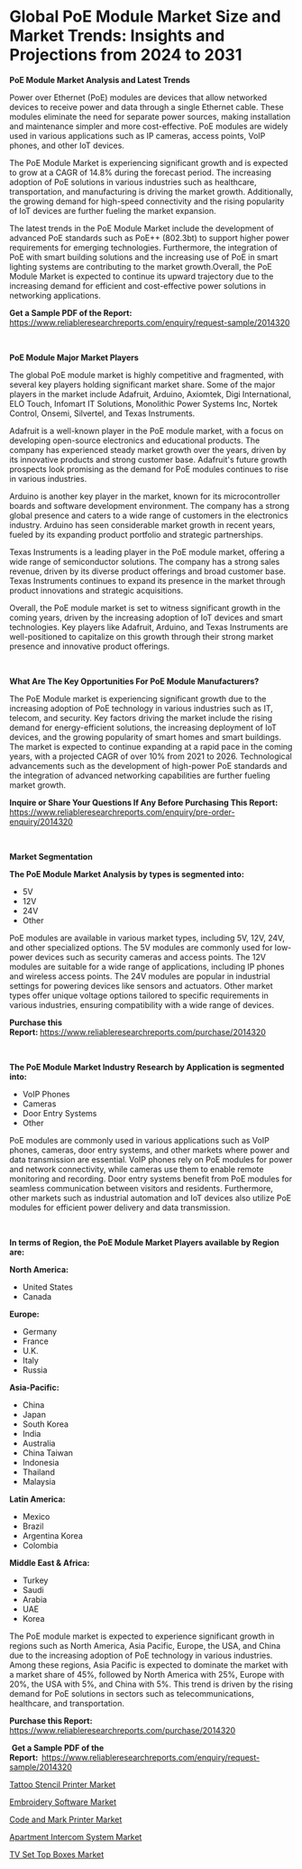 <p><h1>Global PoE Module Market Size and Market Trends: Insights and Projections from 2024 to 2031</h1></p><p><strong>PoE Module Market Analysis and Latest Trends</strong></p>
<p><p>Power over Ethernet (PoE) modules are devices that allow networked devices to receive power and data through a single Ethernet cable. These modules eliminate the need for separate power sources, making installation and maintenance simpler and more cost-effective. PoE modules are widely used in various applications such as IP cameras, access points, VoIP phones, and other IoT devices.</p><p>The PoE Module Market is experiencing significant growth and is expected to grow at a CAGR of 14.8% during the forecast period. The increasing adoption of PoE solutions in various industries such as healthcare, transportation, and manufacturing is driving the market growth. Additionally, the growing demand for high-speed connectivity and the rising popularity of IoT devices are further fueling the market expansion.</p><p>The latest trends in the PoE Module Market include the development of advanced PoE standards such as PoE++ (802.3bt) to support higher power requirements for emerging technologies. Furthermore, the integration of PoE with smart building solutions and the increasing use of PoE in smart lighting systems are contributing to the market growth.Overall, the PoE Module Market is expected to continue its upward trajectory due to the increasing demand for efficient and cost-effective power solutions in networking applications.</p></p>
<p><strong>Get a Sample PDF of the Report:&nbsp;</strong> <a href="https://www.reliableresearchreports.com/enquiry/request-sample/2014320">https://www.reliableresearchreports.com/enquiry/request-sample/2014320</a></p>
<p>&nbsp;</p>
<p><strong>PoE Module Major Market Players</strong></p>
<p><p>The global PoE module market is highly competitive and fragmented, with several key players holding significant market share. Some of the major players in the market include Adafruit, Arduino, Axiomtek, Digi International, ELO Touch, Infomart IT Solutions, Monolithic Power Systems Inc, Nortek Control, Onsemi, Silvertel, and Texas Instruments.</p><p>Adafruit is a well-known player in the PoE module market, with a focus on developing open-source electronics and educational products. The company has experienced steady market growth over the years, driven by its innovative products and strong customer base. Adafruit's future growth prospects look promising as the demand for PoE modules continues to rise in various industries.</p><p>Arduino is another key player in the market, known for its microcontroller boards and software development environment. The company has a strong global presence and caters to a wide range of customers in the electronics industry. Arduino has seen considerable market growth in recent years, fueled by its expanding product portfolio and strategic partnerships.</p><p>Texas Instruments is a leading player in the PoE module market, offering a wide range of semiconductor solutions. The company has a strong sales revenue, driven by its diverse product offerings and broad customer base. Texas Instruments continues to expand its presence in the market through product innovations and strategic acquisitions.</p><p>Overall, the PoE module market is set to witness significant growth in the coming years, driven by the increasing adoption of IoT devices and smart technologies. Key players like Adafruit, Arduino, and Texas Instruments are well-positioned to capitalize on this growth through their strong market presence and innovative product offerings.</p></p>
<p>&nbsp;</p>
<p><strong>What Are The Key Opportunities For PoE Module Manufacturers?</strong></p>
<p><p>The PoE Module market is experiencing significant growth due to the increasing adoption of PoE technology in various industries such as IT, telecom, and security. Key factors driving the market include the rising demand for energy-efficient solutions, the increasing deployment of IoT devices, and the growing popularity of smart homes and smart buildings. The market is expected to continue expanding at a rapid pace in the coming years, with a projected CAGR of over 10% from 2021 to 2026. Technological advancements such as the development of high-power PoE standards and the integration of advanced networking capabilities are further fueling market growth.</p></p>
<p><strong>Inquire or Share Your Questions If Any Before Purchasing This Report:</strong> <a href="https://www.reliableresearchreports.com/enquiry/pre-order-enquiry/2014320">https://www.reliableresearchreports.com/enquiry/pre-order-enquiry/2014320</a></p>
<p>&nbsp;</p>
<p><strong>Market Segmentation</strong></p>
<p><strong>The PoE Module Market Analysis by types is segmented into:</strong></p>
<p><ul><li>5V</li><li>12V</li><li>24V</li><li>Other</li></ul></p>
<p><p>PoE modules are available in various market types, including 5V, 12V, 24V, and other specialized options. The 5V modules are commonly used for low-power devices such as security cameras and access points. The 12V modules are suitable for a wide range of applications, including IP phones and wireless access points. The 24V modules are popular in industrial settings for powering devices like sensors and actuators. Other market types offer unique voltage options tailored to specific requirements in various industries, ensuring compatibility with a wide range of devices.</p></p>
<p><strong>Purchase this Report:&nbsp;</strong><a href="https://www.reliableresearchreports.com/purchase/2014320">https://www.reliableresearchreports.com/purchase/2014320</a></p>
<p>&nbsp;</p>
<p><strong>The PoE Module Market Industry Research by Application is segmented into:</strong></p>
<p><ul><li>VoIP Phones</li><li>Cameras</li><li>Door Entry Systems</li><li>Other</li></ul></p>
<p><p>PoE modules are commonly used in various applications such as VoIP phones, cameras, door entry systems, and other markets where power and data transmission are essential. VoIP phones rely on PoE modules for power and network connectivity, while cameras use them to enable remote monitoring and recording. Door entry systems benefit from PoE modules for seamless communication between visitors and residents. Furthermore, other markets such as industrial automation and IoT devices also utilize PoE modules for efficient power delivery and data transmission.</p></p>
<p>&nbsp;</p>
<p><strong>In terms of Region, the PoE Module Market Players available by Region are:</strong></p>
<p>
    <p> <strong> North America: </strong>
        <ul>
            <li>United States</li>
            <li>Canada</li>
        </ul>
        </p> 
    <p> <strong> Europe: </strong>
        <ul>
            <li>Germany</li>
            <li>France</li>
            <li>U.K.</li>
            <li>Italy</li>
            <li>Russia</li>
        </ul>
        </p> 
    <p> <strong> Asia-Pacific: </strong>
        <ul>
            <li>China</li>
            <li>Japan</li>
            <li>South Korea</li>
            <li>India</li>
            <li>Australia</li>
            <li>China Taiwan</li>
            <li>Indonesia</li>
            <li>Thailand</li>
            <li>Malaysia</li>
        </ul>
        </p> 
    <p> <strong> Latin America: </strong>
        <ul>
            <li>Mexico</li>
            <li>Brazil</li>
            <li>Argentina Korea</li>
            <li>Colombia</li>
        </ul>
        </p> 
    <p> <strong> Middle East & Africa: </strong>
        <ul>
            <li>Turkey</li>
            <li>Saudi</li>
            <li>Arabia</li>
            <li>UAE</li>
            <li>Korea</li>
        </ul>
    </p>
    </p>
<p><p>The PoE module market is expected to experience significant growth in regions such as North America, Asia Pacific, Europe, the USA, and China due to the increasing adoption of PoE technology in various industries. Among these regions, Asia Pacific is expected to dominate the market with a market share of 45%, followed by North America with 25%, Europe with 20%, the USA with 5%, and China with 5%. This trend is driven by the rising demand for PoE solutions in sectors such as telecommunications, healthcare, and transportation.</p></p>
<p><strong>Purchase this Report: </strong><a href="https://www.reliableresearchreports.com/purchase/2014320">https://www.reliableresearchreports.com/purchase/2014320</a></p>
<p>&nbsp;<strong>Get a Sample PDF of the Report:&nbsp;&nbsp;</strong><a href="https://www.reliableresearchreports.com/enquiry/request-sample/2014320">https://www.reliableresearchreports.com/enquiry/request-sample/2014320</a></p>
<p><strong></strong></p>
<p><p><a href="https://picayune-night-cbd.notion.site/Tattoo-Stencil-Printer-Market-Insights-Market-Players-and-Forecast-Till-2031-b750673bcb0d431ca84bf67f25ed2807">Tattoo Stencil Printer Market</a></p><p><a href="https://valiant-lunge-8fe.notion.site/Embroidery-Software-Market-Size-Share-Trends-Analysis-Report-By-Application-Regional-Outlook-Co-327146ae95f443219aad303adf5c6b0b">Embroidery Software Market</a></p><p><a href="https://artistic-helicopter-ca9.notion.site/Code-and-Mark-Printer-Market-Size-and-Growth-Market-Segmentation-Regional-and-Country-Breakdowns--b06af89060144cefa7fef5f8033af624">Code and Mark Printer Market</a></p><p><a href="https://view.publitas.com/reportprime-1/apartment-intercom-system-market-share-market-new-trends-analysis-report-by-type-by-application-by-end-use-by-region-and-segment-forecasts-2024-2031/">Apartment Intercom System Market</a></p><p><a href="https://view.publitas.com/reportprime-1/tv-set-top-boxes-market-size-growth-outlook-from-2024-to-2031-projecting-at-markets-trends-analysis-by-application-regional-outlook-and-revenue/">TV Set Top Boxes Market</a></p></p>
